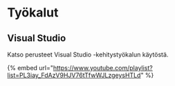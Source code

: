 # Työkalut

## Visual Studio

Katso perusteet Visual Studio -kehitystyökalun käytöstä.

{% embed url="https://www.youtube.com/playlist?list=PL3iay_FdAzV9HJV76tTfwWJLzgeysHTLd" %}

